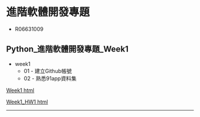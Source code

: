  # 進階軟體開發專題
- R06631009

 ## Python_進階軟體開發專題_Week1
- week1
    - 01 - 建立Github帳號
    - 02 - 熟悉91app資料集
        
[Week1 html](https://github.com/liansin/Class_CSX/tree/master/week1) 

[Week1_HW1 html](https://github.com/liansin/Class_CSX/blob/master/week1/Untitled.ipynb) 

---

